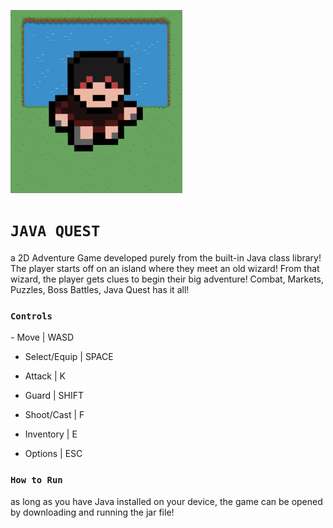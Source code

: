 ![icon](https://github.com/chen-dominic/Java-Quest/blob/main/res/port1.png)
# ```JAVA QUEST```
 a 2D Adventure Game developed purely from the built-in Java class library! The player starts off on an island where they meet an old wizard! 
 From that wizard, the player gets clues to begin their big adventure! Combat, Markets, Puzzles, Boss Battles, Java Quest has it all!

 ### ```Controls``` ###
 <p>
  - Move         | WASD
  
  - Select/Equip | SPACE
  
  - Attack       | K

  - Guard        | SHIFT
  
  - Shoot/Cast   | F
  
  - Inventory    | E
  
  - Options      | ESC
 </p>
 
 ### ```How to Run``` ###
 as long as you have Java installed on your device, the game can be opened by downloading and running the jar file!

